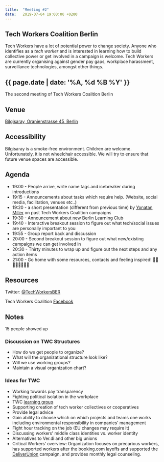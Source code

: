 ```yaml
---
title:  "Meeting #2"
date:   2019-07-04 19:00:00 +0200
---
```


## Tech Workers Coalition Berlin
Tech Workers have a lot of potential power to change society. Anyone who identifies as a _tech worker_ and is interested in learning how to build collective power or get involved in a campaign is welcome. Tech Workers are currently organising against gender pay gaps, workplace harassment, surveillance technologies, amongst other things.

## {{ page.date | date: '%A, %d %B %Y' }}
The second meeting of Tech Workers Coalition Berlin

## Venue

[Bilgisaray, Oranienstrasse 45, Berlin](https://www.google.com/maps/place/Bilgisaray/@52.499971,13.4204474,17z/data=!3m1!4b1!4m5!3m4!1s0x47a84e34f7d3f0db:0x4a368a3631962abc!8m2!3d52.499971!4d13.4226362)

## Accessibility

Bilgisaray is a smoke-free environment. Children are welcome. Unfortunately, it is not wheelchair accessible. We will try to ensure that future venue spaces are accessible.

## Agenda

* 19:00 - People arrive, write name tags and icebreaker during introductions
* 19:15 - Announcements about tasks which require help. (Website, social media, facilitation, venues etc..)
* 19:20 - a short presentation (different from previous time) by [Yonatan Miller](https://twitter.com/@shushugah) on past Tech Workers Coalition campaigns
* 19:30 - Announcement about new Berlin Learning Club
* 19:40 - Interactive breakout session to figure out what tech/social issues are personally important to you
* 19:55 - Group report back and discussion
* 20:00 - Second breakout session to figure out what new/existing campaigns we can get involved in
* 20:30 - Thirty minutes to wrap up and figure out the next steps and any action items
* 21:00 - Go home with some resources, contacts and feeling inspired! 💪🏼💪🏽💪🏾💪🏿

## Resources

Twitter: [@TechWorkersBER](https://twitter.com/TechWorkersBER)

Tech Workers Coalition [Facebook](https://www.facebook.com/TechWorkersCoalition)

## Notes

15 people showed up

### Discussion on TWC Structures
* How do we get people to organize?
* What will the organizational structure look like?
* Will we use working groups?
* Maintain a visual organization chart?

### Ideas for TWC
* Working towards pay transparency
* Fighting political isolation in the workplace
* TWC [learning group](/learning)
* Supporting creation of tech worker collectives or cooperatives
* Provide legal advice
* Gain ability to choose which on which projects and teams one works
including environmental responsibility in companies' management
* Fight hour tracking on the job (EU changes may require it)
* Discussing workers' middle class identities vs. worker identity
* Alternatives to Ver.di and other big unions
* Critical Workers' overview:
Organization focuses on precarious workers, has supported workers after the booking.com layoffs and supported the [DeliverUnion](https://deliverunion.fau.org/) campaign, and provides monthly legal counseling.
